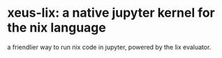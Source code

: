 # xeus-lix: a native jupyter kernel for the nix language

a friendlier way to run nix code in jupyter, powered by the lix evaluator.
